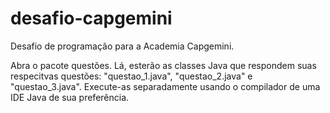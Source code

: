 # desafio-capgemini
Desafio de programação para a Academia Capgemini.

Abra o pacote questões.
Lá, esterão as classes Java que respondem suas respecitvas questões: "questao_1.java", "questao_2.java" e "questao_3.java".
Execute-as separadamente usando o compilador de uma IDE Java de sua preferência.
